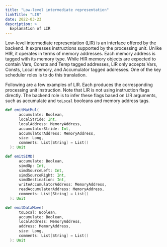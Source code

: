 ```yaml
---
title: "Low-level intermediate representation"
linkTitle: "LIR"
date: 2022-03-23
description: >
  Explanation of LIR
---
```


Low-level intermediate representation (LIR) is an interface offered by the backend. It expresses instructions supported by the processing unit. Unlike HIR, it operates in terms of memory addresses. Each memory address is tagged with its memory type. While HIR memory objects are expected to contain Vars, Consts and Temp tagged addresses, LIR only accepts Vars, Consts, Local memory, and Accumulator tagged addresses. One of the key scheduler roles is to do this translation.

Following are a few examples of LIR. Each produces the corresponding processing unit instruction. Note that LIR is not using instruction flags directly. The backend role is to infer these flags based on LIR arguments, such as accumulate and `toLocal` booleans and memory address tags.

```scala
def emitMatMul(
      accumulate: Boolean,
      localStride: Int,
      localAddress: MemoryAddress,
      accumulatorStride: Int,
      accumulatorAddress: MemoryAddress,
      size: Long,
      comments: List[String] = List()
  ): Unit

def emitSIMD(
      accumulate: Boolean,
      simdOp: Int,
      simdSourceLeft: Int,
      simdSourceRight: Int,
      simdDestination: Int,
      writeAccumulatorAddress: MemoryAddress,
      readAccumulatorAddress: MemoryAddress,
      comments: List[String] = List()
  ): Unit

def emitDataMove(
      toLocal: Boolean,
      accumulate: Boolean,
      localAddress: MemoryAddress,
      address: MemoryAddress,
      size: Long,
      comments: List[String] = List()
  ): Unit
```